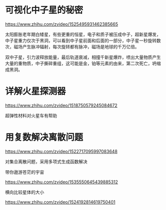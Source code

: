 # 可视化中子星的秘密

https://www.zhihu.com/zvideo/1525495931462385665

太阳膨胀老年期白矮星，有些更重的恒星，电子和质子被压成中子，超新星爆发，中子星重力仅次于黑洞，可以看到中子星前面和后面的一部分，中子星一秒旋转数次，磁场产生脉冲辐射，每次旋转都有脉冲，磁场是地球的千万亿倍。

双中子星，引力波释放能量，最后轨道衰减，相撞千新星爆炸，喷出大量物质产生大量的重物质，中子撕碎重组，这可能是金，铂等元素的由来，第二次死亡，坍缩成黑洞。

# 详解火星探测器

https://www.zhihu.com/zvideo/1518750579245084672

超弹性材料对火星车有帮助

# 用复数解决离散问题

https://www.zhihu.com/zvideo/1522717095997083648

对集合离散问题，采用多项式生成函数解决


带你遨游苍茫的宇宙

https://www.zhihu.com/zvideo/1535550645439885312

横向比较星体的大小

https://www.zhihu.com/zvideo/1524192814619750401

